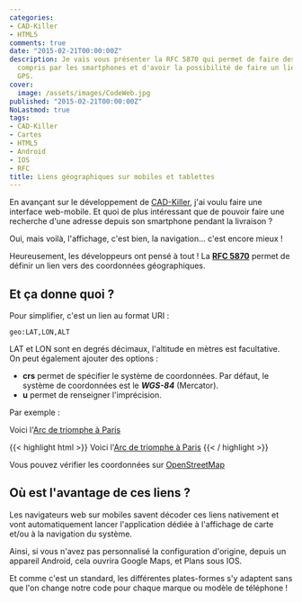 ```yaml
---
categories:
- CAD-Killer
- HTML5
comments: true
date: "2015-02-21T00:00:00Z"
description: Je vais vous présenter la RFC 5870 qui permet de faire des liens géographiques
  compris par les smartphones et d'avoir la possibilité de faire un lien vers la fonction
  GPS.
cover:
  image: /assets/images/CodeWeb.jpg
published: "2015-02-21T00:00:00Z"
NoLastmod: true
tags:
- CAD-Killer
- Cartes
- HTML5
- Android
- IOS
- RFC
title: Liens géographiques sur mobiles et tablettes
---
```


En avançant sur le développement de [CAD-Killer](/blog/2015/02/12/CAD-Killer/), j'ai voulu faire une
interface web-mobile. Et quoi de plus intéressant que de pouvoir faire une recherche
d'une adresse depuis son smartphone pendant la livraison ?

<!--more-->

Oui, mais voilà, l'affichage, c'est bien, la navigation... c'est encore mieux !

Heureusement, les développeurs ont pensé à tout !
La **[RFC 5870](http://tools.ietf.org/rfc/rfc5870)** permet de définir un lien vers des coordonnées géographiques.

Et ça donne quoi ?
------------------

Pour simplifier, c'est un lien au format URI :

~~~
geo:LAT,LON,ALT
~~~

LAT et LON sont en degrés décimaux, l'altitude en mètres est facultative.
On peut également ajouter des options :

- **crs** permet de spécifier le système de coordonnées.
  Par défaut, le système de coordonnées est le ***WGS-84*** (Mercator).
- **u** permet de renseigner l'imprécision.

Par exemple :

Voici l'[Arc de triomphe à Paris](geo:48.87379,2.29505)

{{< highlight html >}}
Voici l'<a href="geo:48.87379,2.29505">Arc de triomphe à Paris</a>
{{< / highlight >}}

Vous pouvez vérifier les coordonnées sur [OpenStreetMap](http://www.openstreetmap.org/?map=19/48.87379/2.29505#map=19/48.87379/2.29505)

Où est l'avantage de ces liens ?
--------------------------------

Les navigateurs web sur mobiles savent décoder ces liens nativement et vont automatiquement lancer l'application dédiée à l'affichage de carte et/ou à la navigation du système.

Ainsi, si vous n'avez pas personnalisé la configuration d'origine, depuis un appareil Android, cela ouvrira Google Maps,
et Plans sous IOS.

Et comme c'est un standard, les différentes plates-formes s'y adaptent sans que l'on change notre code pour chaque marque ou modèle de téléphone !
